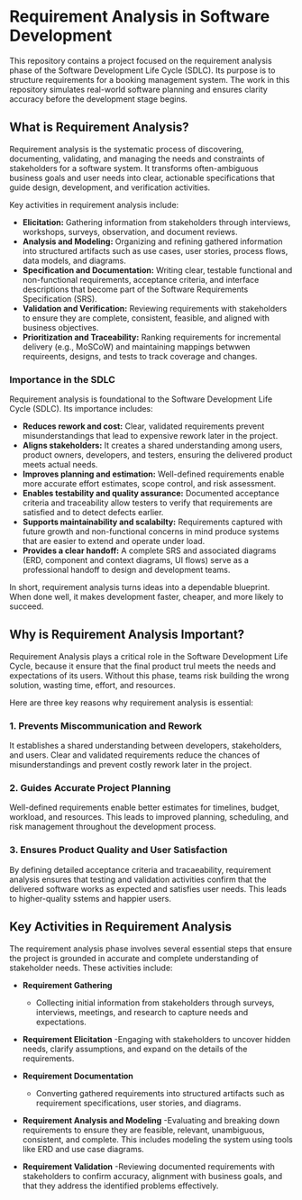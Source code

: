 # Requirement Analysis in Software Development

This repository contains a project focused on the requirement analysis phase of the Software Development Life Cycle (SDLC). Its purpose is to structure requirements for a booking management system. The work in this repository simulates real-world software planning and ensures clarity accuracy before the development stage begins.

## What is Requirement Analysis?

Requirement analysis is the systematic process of discovering, documenting, validating, and managing the needs and constraints of stakeholders for a software system. It transforms often-ambiguous business goals and user needs into clear, actionable specifications that guide design, development, and verification activities.

Key activities in requirement analysis include:
- **Elicitation:** Gathering information from stakeholders through interviews, workshops, surveys, observation, and document reviews.
- **Analysis and Modeling:** Organizing and refining gathered information into structured artifacts such as use cases, user stories, process flows, data models, and diagrams.
- **Specification and Documentation:** Writing clear, testable functional and non-functional requirements, acceptance criteria, and interface descriptions that become part of the Software Requirements Specification (SRS).
- **Validation and Verification:** Reviewing requirements with stakeholders to ensure they are complete, consistent, feasible, and aligned with business objectives.
- **Prioritization and Traceability:** Ranking requirements for incremental delivery (e.g., MoSCoW) and maintaining mappings betwwen requireents, designs, and tests to track coverage and changes.

### Importance in the SDLC

Requirement analysis is foundational to the Software Development Life Cycle (SDLC). Its importance includes: 
- **Reduces rework and cost:** Clear, validated requirements prevent misunderstandings that lead to expensive rework later in the project.
- **Aligns stakeholders:** It creates a shared understanding among users, product owners, developers, and testers, ensuring the delivered product meets actual needs.
- **Improves planning and estimation:** Well-defined requirements enable more accurate effort estimates, scope control, and risk assessment.
- **Enables testability and quality assurance:** Documented acceptance criteria and traceability allow testers to verify that requirements are satisfied and to detect defects earlier.
- **Supports maintainability and scalabilty:** Requirements captured with future growth and non-functional concerns in mind produce systems that are easier to extend and operate under load.
- **Provides a clear handoff:** A complete SRS and associated diagrams (ERD, component and context diagrams, UI flows) serve as a professional handoff to design and development teams.

In short, requirement analysis turns ideas into a dependable blueprint. When done well, it makes development faster, cheaper, and more likely to succeed.

## Why is Requirement Analysis Important?

Requirement Analysis plays a critical role in the Software Development Life Cycle, because it ensure that the final product trul meets the needs and expectations of its users. Without this phase, teams risk building the wrong solution, wasting time, effort, and resources.

Here are three key reasons why requirement analysis is essential:

### 1. Prevents Miscommunication and Rework
It establishes a shared understanding between developers, stakeholders, and users. Clear and validated requirements reduce the chances of misunderstandings and prevent costly rework later in the project.

### 2. Guides Accurate Project Planning
Well-defined requirements enable better estimates for timelines, budget, workload, and resources. This leads to improved planning, scheduling, and risk management throughout the development process.

### 3. Ensures Product Quality and User Satisfaction
By defining detailed acceptance criteria and tracaeability, requirement analysis ensures that testing and validation activities confirm that the delivered software works as expected and satisfies user needs. This leads to higher-quality sstems and happier users.

## Key Activities in Requirement Analysis

The requirement analysis phase involves several essential steps that ensure the project is grounded in accurate and complete understanding of stakeholder needs. These activities include: 

- **Requirement Gathering**
  - Collecting initial information from stakeholders through surveys, interviews, meetings, and research to capture needs and expectations.

- **Requirement Elicitation**
  -Engaging with stakeholders to uncover hidden needs, clarify assumptions, and expand on the details of the requirements.

- **Requirement Documentation**
  - Converting gathered requirements into structured artifacts such as requirement specifications, user stories, and diagrams.

- **Requirement Analysis and Modeling**
  -Evaluating and breaking down requirements to ensure they are feasible, relevant, unambiguous, consistent, and complete. This includes modeling the system using tools like ERD and use case diagrams.

- **Requirement Validation**
  -Reviewing documented requirements with stakeholders to confirm accuracy, alignment with business goals, and that they address the identified problems effectively.
